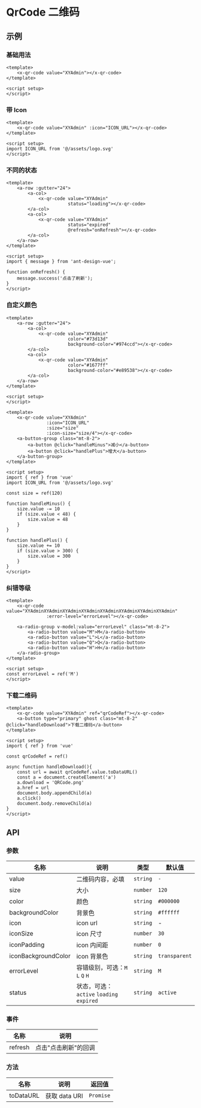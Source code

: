 # QrCode 二维码

## 示例

### 基础用法

```vue
<template>
    <x-qr-code value="XYAdmin"></x-qr-code>
</template>

<script setup>
</script>
```

### 带 Icon

```vue
<template>
    <x-qr-code value="XYAdmin" :icon="ICON_URL"></x-qr-code>
</template>

<script setup>
import ICON_URL from '@/assets/logo.svg'
</script>
```

### 不同的状态

```vue
<template>
    <a-row :gutter="24">
        <a-col>
            <x-qr-code value="XYAdmin"
                       status="loading"></x-qr-code>
        </a-col>
        <a-col>
            <x-qr-code value="XYAdmin"
                       status="expired"
                       @refresh="onRefresh"></x-qr-code>
        </a-col>
    </a-row>
</template>

<script setup>
import { message } from 'ant-design-vue';

function onRefresh() {
    message.success('点击了刷新');
}
</script>
```


### 自定义颜色

```vue
<template>
    <a-row :gutter="24">
        <a-col>
            <x-qr-code value="XYAdmin"
                       color="#73d13d"
                       background-color="#974ccd"></x-qr-code>
        </a-col>
        <a-col>
            <x-qr-code value="XYAdmin"
                       color="#1677ff"
                       background-color="#e89538"></x-qr-code>
        </a-col>
    </a-row>
</template>

<script setup>
</script>
```

```vue
<template>
    <x-qr-code value="XYAdmin"
               :icon="ICON_URL"
               :size="size"
               :icon-size="size/4"></x-qr-code>
    <a-button-group class="mt-8-2">
        <a-button @click="handleMinus">减小</a-button>
        <a-button @click="handlePlus">增大</a-button>
    </a-button-group>
</template>

<script setup>
import { ref } from 'vue'
import ICON_URL from '@/assets/logo.svg'

const size = ref(120)

function handleMinus() {
    size.value -= 10
    if (size.value < 48) {
        size.value = 48
    }
}

function handlePlus() {
    size.value += 10
    if (size.value > 300) {
        size.value = 300
    }
}
</script>
```

### 纠错等级

```vue
<template>
    <x-qr-code value="XYAdminXYAdminXYAdminXYAdminXYAdminXYAdminXYAdminXYAdmin" 
               :error-level="errorLevel"></x-qr-code>

    <a-radio-group v-model:value="errorLevel" class="mt-8-2">
        <a-radio-button value="M">M</a-radio-button>
        <a-radio-button value="L">L</a-radio-button>
        <a-radio-button value="Q">Q</a-radio-button>
        <a-radio-button value="H">H</a-radio-button>
    </a-radio-group>
</template>

<script setup>
const errorLevel = ref('M')
</script>
```


### 下载二维码

```vue
<template>
    <x-qr-code value="XYAdmin" ref="qrCodeRef"></x-qr-code>
    <a-button type="primary" ghost class="mt-8-2" @click="handleDownload">下载二维码</a-button>
</template>

<script setup>
import { ref } from 'vue'

const qrCodeRef = ref()

async function handleDownload(){
    const url = await qrCodeRef.value.toDataURL()
    const a = document.createElement('a')
    a.download = 'QRCode.png'
    a.href = url
    document.body.appendChild(a)
    a.click()
    document.body.removeChild(a)
}
</script>
```

## API

### 参数

| 名称                  | 说明                                 | 类型       | 默认值           |
|---------------------|------------------------------------|----------|---------------|
| value               | 二维码内容，必填                           | `string` | `-`           |
| size                | 大小                                 | `number` | `120`         |
| color               | 颜色                                 | `string` | `#000000`     |
| backgroundColor     | 背景色                                | `string` | `#ffffff`     |
| icon                | icon url                           | `string` | -             |
| iconSize            | icon 尺寸                            | `number` | `30`          |
| iconPadding         | icon 内间距                           | `number` | `0`           |
| iconBackgroundColor | icon 背景色                           | `string` | `transparent` |
| errorLevel          | 容错级别，可选：`M` `L` `Q` `H`            | `string` | `M`           |
| status              | 状态，可选：`active` `loading` `expired` | `string` | `active`      |

### 事件

| 名称      | 说明          |
|---------|-------------|
| refresh | 点击"点击刷新"的回调 |

### 方法

| 名称        | 说明          | 返回值       |
|-----------|-------------|-----------|
| toDataURL | 获取 data URI | `Promise` |